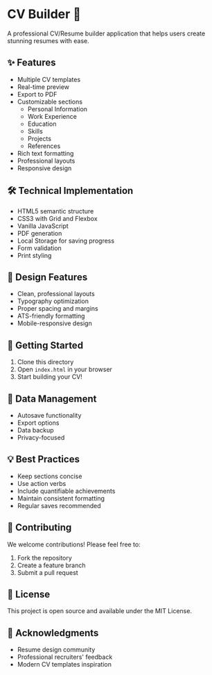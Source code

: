 # CV Builder 📄

A professional CV/Resume builder application that helps users create stunning resumes with ease.

## ✨ Features

- Multiple CV templates
- Real-time preview
- Export to PDF
- Customizable sections
  - Personal Information
  - Work Experience
  - Education
  - Skills
  - Projects
  - References
- Rich text formatting
- Professional layouts
- Responsive design

## 🛠️ Technical Implementation

- HTML5 semantic structure
- CSS3 with Grid and Flexbox
- Vanilla JavaScript
- PDF generation
- Local Storage for saving progress
- Form validation
- Print styling

## 🎨 Design Features

- Clean, professional layouts
- Typography optimization
- Proper spacing and margins
- ATS-friendly formatting
- Mobile-responsive design

## 🚀 Getting Started

1. Clone this directory
2. Open `index.html` in your browser
3. Start building your CV!

## 💾 Data Management

- Autosave functionality
- Export options
- Data backup
- Privacy-focused

## 💡 Best Practices

- Keep sections concise
- Use action verbs
- Include quantifiable achievements
- Maintain consistent formatting
- Regular saves recommended

## 🤝 Contributing

We welcome contributions! Please feel free to:
1. Fork the repository
2. Create a feature branch
3. Submit a pull request

## 📝 License

This project is open source and available under the MIT License.

## 🙏 Acknowledgments

- Resume design community
- Professional recruiters' feedback
- Modern CV templates inspiration
